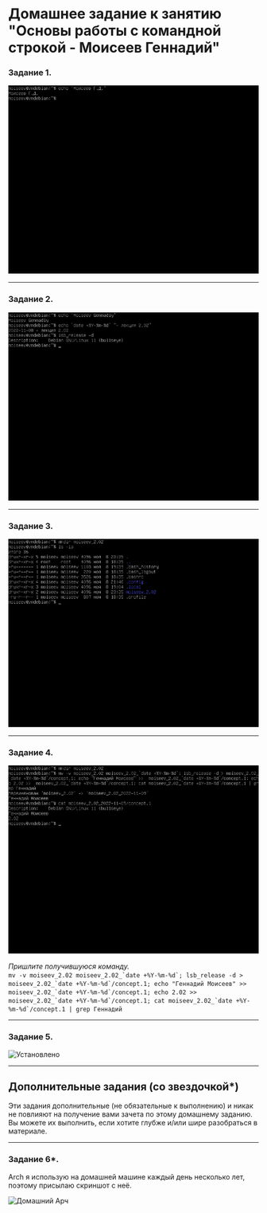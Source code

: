 # Домашнее задание к занятию "Основы работы с командной строкой - Моисеев Геннадий"

### Задание 1.

![](/images/task_1 "Свежеустановленный на VMware Workstation debian 11")

---

### Задание 2.

![](/images/task_2 "Команды")

---

### Задание 3.

![](/images/task_3 "Создаем каталог")

---

### Задание 4.

![](/images/task_4 "Все работает")

*Пришлите получившуюся команду.*  
```mv -v moiseev_2.02 moiseev_2.02_`date +%Y-%m-%d`; lsb_release -d > moiseev_2.02_`date +%Y-%m-%d`/concept.1; echo "Геннадий Моисеев" >> moiseev_2.02_`date +%Y-%m-%d`/concept.1; echo 2.02 >> moiseev_2.02_`date +%Y-%m-%d`/concept.1; cat moiseev_2.02_`date +%Y-%m-%d`/concept.1 | grep Геннадий```


---

### Задание 5.

![](/images/task_5 "Установлено")

---

## Дополнительные задания (со звездочкой*)
Эти задания дополнительные (не обязательные к выполнению) и никак не повлияют на получение вами зачета по этому домашнему заданию. Вы можете их выполнить, если хотите глубже и/или шире разобраться в материале.

---

### Задание 6*.
Arch я использую на домашней машине каждый день несколько лет, поэтому присылаю скриншот с неё.

![](/images/task_6 "Домашний Арч")
